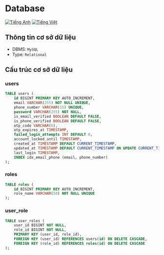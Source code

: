# Database

[![Tiếng Anh](https://img.shields.io/badge/lang-english-blue.svg)](DATABASE.md) [![Tiếng Việt](https://img.shields.io/badge/lang-vietnamese-blue.svg)](DATABASE.vi.md)

## Thông tin cơ sở dữ liệu

- DBMS: `MySQL`
- Type: `Relational`

## Cấu trúc cơ sở dữ liệu

### users

```sql
TABLE users (
    id BIGINT PRIMARY KEY AUTO_INCREMENT,
    email VARCHAR(255) NOT NULL UNIQUE,
    phone_number VARCHAR(15) UNIQUE,
    password VARCHAR(255) NOT NULL,
    is_email_verified BOOLEAN DEFAULT FALSE,
    is_phone_verified BOOLEAN DEFAULT FALSE,
    otp_code VARCHAR(6),
    otp_expires_at TIMESTAMP,
    failed_login_attempts INT DEFAULT 0,
    account_locked_until TIMESTAMP,
    created_at TIMESTAMP DEFAULT CURRENT_TIMESTAMP,
    updated_at TIMESTAMP DEFAULT CURRENT_TIMESTAMP ON UPDATE CURRENT_TIMESTAMP,
    last_login TIMESTAMP,
    INDEX idx_email_phone (email, phone_number)
);

```

### roles

```sql
TABLE roles (
    id BIGINT PRIMARY KEY AUTO_INCREMENT,
    role_name VARCHAR(50) NOT NULL UNIQUE
);

```

### user_role

```sql
TABLE user_roles (
    user_id BIGINT NOT NULL,
    role_id BIGINT NOT NULL,
    PRIMARY KEY (user_id, role_id),
    FOREIGN KEY (user_id) REFERENCES users(id) ON DELETE CASCADE,
    FOREIGN KEY (role_id) REFERENCES roles(id) ON DELETE CASCADE
);
```
